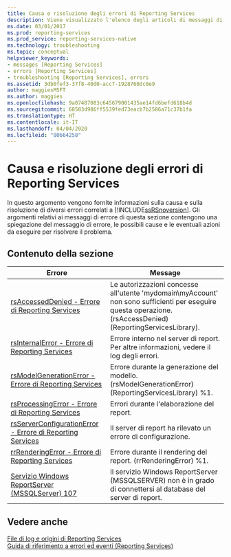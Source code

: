 ```yaml
---
title: Causa e risoluzione degli errori di Reporting Services
description: Viene visualizzato l'elenco degli articoli di messaggi di errore correlati a Reporting Services. Ogni articolo illustra il messaggio di errore, le possibili cause e come risolvere il problema.
ms.date: 03/01/2017
ms.prod: reporting-services
ms.prod_service: reporting-services-native
ms.technology: troubleshooting
ms.topic: conceptual
helpviewer_keywords:
- messages [Reporting Services]
- errors [Reporting Services]
- troubleshooting [Reporting Services], errors
ms.assetid: 3db0fef3-37f8-40d0-acc7-1928760dc0e9
author: maggiesMSFT
ms.author: maggies
ms.openlocfilehash: 9a07487083c645679001435ae14fd6befd618b4d
ms.sourcegitcommit: 68583d986ff5539fed73eacb7b2586a71c37b1fa
ms.translationtype: HT
ms.contentlocale: it-IT
ms.lasthandoff: 04/04/2020
ms.locfileid: "80664258"
---
```

# <a name="cause-and-resolution-of-reporting-services-errors"></a>Causa e risoluzione degli errori di Reporting Services
  In questo argomento vengono fornite informazioni sulla causa e sulla risoluzione di diversi errori correlati a [!INCLUDE[ssRSnoversion](../../includes/ssrsnoversion-md.md)]. Gli argomenti relativi ai messaggi di errore di questa sezione contengono una spiegazione del messaggio di errore, le possibili cause e le eventuali azioni da eseguire per risolvere il problema.  
  
## <a name="in-this-section"></a>Contenuto della sezione  
  
|Errore|Message|  
|-----------|-------------|  
|[rsAccessedDenied - Errore di Reporting Services](../../reporting-services/troubleshooting/rsaccesseddenied-reporting-services-error.md)|Le autorizzazioni concesse all'utente 'mydomain\myAccount' non sono sufficienti per eseguire questa operazione. (rsAccessDenied) (ReportingServicesLibrary).|  
|[rsInternalError - Errore di Reporting Services](../../reporting-services/troubleshooting/rsinternalerror-reporting-services-error.md)|Errore interno nel server di report. Per altre informazioni, vedere il log degli errori.|  
|[rsModelGenerationError - Errore di Reporting Services](../../reporting-services/troubleshooting/rsmodelgenerationerror-reporting-services-error.md)|Errore durante la generazione del modello. (rsModelGenerationError) (ReportingServicesLibrary) %1.|  
|[rsProcessingError - Errore di Reporting Services](../../reporting-services/troubleshooting/rsprocessingerror-reporting-services-error.md)|Errori durante l'elaborazione del report.|  
|[rsServerConfigurationError - Errore di Reporting Services](../../reporting-services/troubleshooting/rsserverconfigurationerror-reporting-services-error.md)|Il server di report ha rilevato un errore di configurazione.|  
|[rrRenderingError - Errore di Reporting Services](../../reporting-services/troubleshooting/rrrenderingerror-reporting-services-error.md)|Errore durante il rendering del report. (rrRenderingError) %1.|  
|[Servizio Windows ReportServer &#40;MSSQLServer&#41; 107](../../reporting-services/troubleshooting/report-server-windows-service-mssqlserver-107.md)|Il servizio Windows ReportServer (MSSQLSERVER) non è in grado di connettersi al database del server di report.|  
  
## <a name="see-also"></a>Vedere anche  
 [File di log e origini di Reporting Services](../../reporting-services/report-server/reporting-services-log-files-and-sources.md)   
 [Guida di riferimento a errori ed eventi &#40;Reporting Services&#41;](../../reporting-services/troubleshooting/errors-and-events-reference-reporting-services.md)  
  
  
